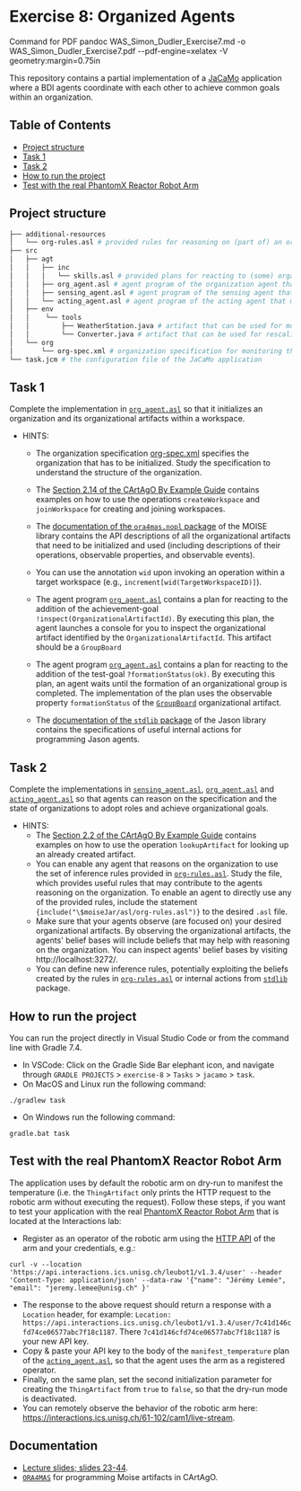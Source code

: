 # Exercise 8: Organized Agents
Command for PDF
pandoc WAS_Simon_Dudler_Exercise7.md -o WAS_Simon_Dudler_Exercise7.pdf --pdf-engine=xelatex -V geometry:margin=0.75in

This repository contains a partial implementation of a [JaCaMo](https://jacamo-lang.github.io/) application where a BDI agents coordinate with each other to achieve common goals within an organization.

## Table of Contents
- [Project structure](#project-structure)
- [Task 1](#task-1)
- [Task 2](#task-2)
- [How to run the project](#how-to-run-the-project)
- [Test with the real PhantomX Reactor Robot Arm](#test-with-the-real-phantomx-reactor-robot-arm)

## Project structure
```bash
├── additional-resources
│   └── org-rules.asl # provided rules for reasoning on (part of) an organization. Available in https://github.com/moise-lang/moise/blob/master/src/main/resources/asl/org-rules.asl
├── src
│   ├── agt
│   │   ├── inc
│   │   │   └── skills.asl # provided plans for reacting to (some) organizational events.
│   │   ├── org_agent.asl # agent program of the organization agent that is responsible for initializing and managing a temperature monitoring organization
│   │   ├── sensing_agent.asl # agent program of the sensing agent that reads the temperature in the lab by using a weather station artifact
│   │   └── acting_agent.asl # agent program of the acting agent that manifests the temperature in the lab by using a robotic arm Thing artifact
│   ├── env
│   │    └── tools
│   │        ├── WeatherStation.java # artifact that can be used for monitoring the temperature via the Open-Meteo Weather Forecast API (https://open-meteo.com/en/docs)
│   │        └── Converter.java # artifact that can be used for rescaling values
│   └── org   
│       └── org-spec.xml # organization specification for monitoring the temperature in the lab
└── task.jcm # the configuration file of the JaCaMo application
```

## Task 1
Complete the implementation in [`org_agent.asl`](src/agt/org_agent.asl) so that it initializes an organization and its organizational artifacts within a workspace.
- HINTS:
  - The organization specification [org-spec.xml](src/org/org-spec.xml) specifies the organization that has to be initialized. Study the specification to understand the structure of the organization.
  - The [Section 2.14 of the CArtAgO By Example Guide](https://github.com/CArtAgO-lang/cartago/blob/master/docs/cartago_by_examples/cartago_by_examples.pdf) contains examples on how to use the operations `createWorkspace` and `joinWorkspace` for creating and joining workspaces.
  - The [documentation of the `ora4mas.nopl` package](https://moise.sourceforge.net/doc/api/ora4mas/nopl/package-summary.html) of the MOISE library contains the API descriptions of all the organizational artifacts that need to be initialized and used (including descriptions of their operations, observable properties, and observable events). 
  - You can use the annotation `wid` upon invoking an operation within a target workspace (e.g., `increment[wid(TargetWorkspaceID)]`).
  - The agent program [`org_agent.asl`](src/agt/org_agent.asl) contains a plan for reacting to the addition of the achievement-goal `!inspect(OrganizationalArtifactId)`. By executing this plan, the agent launches a console for you to inspect the organizational artifact identified by the `OrganizationalArtifactId`. This artifact should be a `GroupBoard`
  - The agent program [`org_agent.asl`](src/agt/org_agent.asl) contains a plan for reacting to the addition of the test-goal `?formationStatus(ok)`. By executing this plan, an agent waits until the formation of an organizational group is completed. The implementation of the plan uses the observable property `formationStatus` of the [`GroupBoard`](https://moise.sourceforge.net/doc/api/ora4mas/nopl/GroupBoard.html) organizational artifact.

  - The [documentation of the `stdlib` package](https://jason.sourceforge.net/api/jason/stdlib/package-summary.html) of the Jason library contains the specifications of useful internal actions for programming Jason agents.
  
## Task 2
Complete the implementations in [`sensing_agent.asl`](src/agt/sensing_agent.asl), [`org_agent.asl`](src/agt/org_agent.asl) and [`acting_agent.asl`](src/agt/acting_agent.asl) so that agents can reason on the specification and the state of organizations to adopt roles and achieve organizational goals.
- HINTS: 
  - The [Section 2.2 of the CArtAgO By Example Guide](https://github.com/CArtAgO-lang/cartago/blob/master/docs/cartago_by_examples/cartago_by_examples.pdf) contains examples on how to use the operation `lookupArtifact` for looking up an already created artifact. 
  - You can enable any agent that reasons on the organization to use the set of inference rules provided in [`org-rules.asl`](additional-resources/org-rules.asl). Study the file, which provides useful rules that may contribute to the agents reasoning on the organization. To enable an agent to directly use any of the provided rules, include the statement `{include("\$moiseJar/asl/org-rules.asl")}` to the desired `.asl` file. 
  - Make sure that your agents observe (are focused on) your desired organizational artifacts. By observing the organizational artifacts, the agents' belief bases will include beliefs that may help with reasoning on the organization. You can inspect agents' belief bases by visiting http://localhost:3272/.
  - You can define new inference rules, potentially exploiting the beliefs created by the rules in [`org-rules.asl`](additional-resources/org-rules.asl) or internal actions from [`stdlib`](https://jason.sourceforge.net/api/jason/stdlib/package-summary.html) package.

## How to run the project
You can run the project directly in Visual Studio Code or from the command line with Gradle 7.4.
- In VSCode:  Click on the Gradle Side Bar elephant icon, and navigate through `GRADLE PROJECTS` > `exercise-8` > `Tasks` > `jacamo` > `task`.
- On MacOS and Linux run the following command:
```shell
./gradlew task
```
- On Windows run the following command:
```shell
gradle.bat task
```

## Test with the real PhantomX Reactor Robot Arm
The application uses by default the robotic arm on dry-run to manifest the temperature (i.e. the `ThingArtifact` only prints the HTTP request to the robotic arm without executing the request). Follow these steps, if you want to test your application with the real [PhantomX Reactor Robot Arm](https://robosklep.com/en/robotic-arms/171-phantomx-reactor.html) that is located at the Interactions lab:
- Register as an operator of the robotic arm using the [HTTP API](https://app.swaggerhub.com/apis-docs/interactions-ics/Leubot/1.3.4#/user/addUser) of the arm and your credentials, e.g.:
```
curl -v --location 'https://api.interactions.ics.unisg.ch/leubot1/v1.3.4/user' --header 'Content-Type: application/json' --data-raw '{"name": "Jérémy Lemée", "email": "jeremy.lemee@unisg.ch" }'
```
- The response to the above request should return a response with a `Location` header, for example: `Location: https://api.interactions.ics.unisg.ch/leubot1/v1.3.4/user/7c41d146cfd74ce06577abc7f18c1187`. There `7c41d146cfd74ce06577abc7f18c1187` is your new API key. 
- Copy & paste your API key to the body of the `manifest_temperature` plan of the [`acting_agent.asl`](src/agt/acting_agent.asl), so that the agent uses the arm as a registered operator.
- Finally, on the same plan, set the second initialization parameter for creating the `ThingArtifact` from `true` to `false`, so that the dry-run mode is deactivated.
- You can remotely observe the behavior of the robotic arm here: https://interactions.ics.unisg.ch/61-102/cam1/live-stream.

## Documentation

- [Lecture slides; slides 23-44](https://learning.unisg.ch/courses/22565/files/3376530/).
- [`ORA4MAS`](https://d1wqtxts1xzle7.cloudfront.net/45662105/Proceedings_20COIN_202007-libre.pdf?1463401766=&response-content-disposition=inline%3B+filename%3DEmbedding_landmarks_and_scenes_in_a_comp.pdf&Expires=1745337648&Signature=NlvvlbVMRPrt3bEfo1ah-CkGsZM4BFudP4VwCLBVkliGqwm9pHfx4qcBK~vhiUrgc7RVvS-od6IJ4rz6X~gWfEMyeAXCZvXrnGcErUMUmzxBnciZYcMXbE-CbmWx3u7b8Wwh95hQdjbVlbduQa8i0F6Z8Ozxez2~7POdj4wP1FXIHvFddZFgZQhvt9eBL9-1CV1XMNnmEIYcAcZd4vYdKWOr8bJ6uwySL~Lm~yer4IobSf5-oVasF5C~hJtnCB1Movrz6me3MWQ5h2iyOAVlon0Hp7yVztSP6uRSvR~izDvNrUhiwTB5x4O8bjiosRtPCGj8Ffd8ZXOF3ZKORkgDwg__&Key-Pair-Id=APKAJLOHF5GGSLRBV4ZA#page=133) for programming Moise artifacts in CArtAgO.
